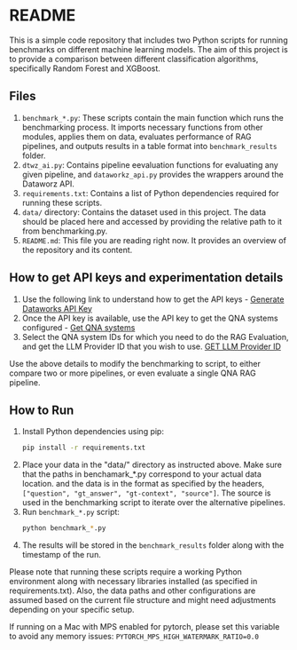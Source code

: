 # README

This is a simple code repository that includes two Python scripts for running benchmarks on different machine learning models. The aim of this project is to provide a comparison between different classification algorithms, specifically Random Forest and XGBoost.

## Files

1. `benchmark_*.py`: These scripts contain the main function which runs the benchmarking process. It imports necessary functions from other modules, applies them on data, evaluates performance of RAG pipelines, and outputs results in a table format into `benchmark_results` folder.
2. `dtwz_ai.py`: Contains pipeline eevaluation functions  for evaluating any given pipeline, and `dataworkz_api.py` provides the wrappers around the Dataworz API.
3. `requirements.txt`: Contains a list of Python dependencies required for running these scripts.
4. `data/` directory: Contains the dataset used in this project. The data should be placed here and accessed by providing the relative path to it from benchmarking.py. 
5. `README.md`: This file you are reading right now. It provides an overview of the repository and its content.

## How to get API keys and experimentation details 
1. Use the following link to understand how to get the API keys - [Generate Dataworks API Key](https://docs.dataworkz.com/product-docs/api/generate-api-key-in-dataworkz)
2. Once the API key is available, use the API key to get the QNA systems configured - [Get QNA systems](https://docs.dataworkz.com/product-docs/api#qna-v1-systems)
3. Select the QNA system IDs for which you need to do the RAG Evaluation, and get the LLM Provider ID that you wish to use. [GET LLM Provider ID](https://docs.dataworkz.com/product-docs/api#qna-v1-systems-systemid-llm-providers)

Use the above details to modify the benchmarking to script, to either compare two or more pipelines, or even evaluate a single QNA RAG pipeline. 

## How to Run

1. Install Python dependencies using pip: 
   ```bash
   pip install -r requirements.txt
   ```
2. Place your data in the "data/" directory as instructed above. Make sure that the paths in benchamark_*.py correspond to your actual data location. and the data is in the format as specified by the headers, `["question", "gt_answer", "gt-context", "source"]`. The source is used in the benchmarking script to iterate over the alternative pipelines.
3. Run `benchmark_*.py` script:
    ```bash
    python benchmark_*.py
    ```
4. The results will be stored in the `benchmark_results` folder along with the timestamp of the run. 


Please note that running these scripts require a working Python environment along with necessary libraries installed (as specified in requirements.txt). Also, the data paths and other configurations are assumed based on the current file structure and might need adjustments depending on your specific setup.

If running on a Mac with MPS enabled for pytorch, please set this variable to avoid any memory issues: ```PYTORCH_MPS_HIGH_WATERMARK_RATIO=0.0```
